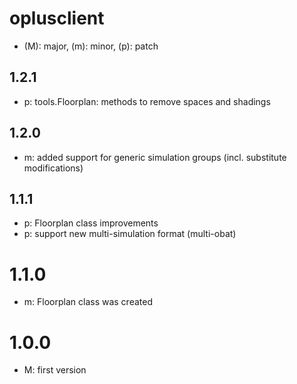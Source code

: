 # oplusclient

* (M): major, (m): minor, (p): patch

## 1.2.1
* p: tools.Floorplan: methods to remove spaces and shadings

## 1.2.0
* m: added support for generic simulation groups (incl. substitute modifications)

## 1.1.1
* p: Floorplan class improvements
* p: support new multi-simulation format (multi-obat)

# 1.1.0
* m: Floorplan class was created

# 1.0.0
* M: first version